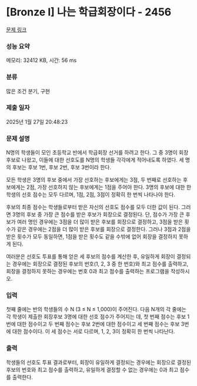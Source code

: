 # [Bronze I] 나는 학급회장이다 - 2456 

[문제 링크](https://www.acmicpc.net/problem/2456) 

### 성능 요약

메모리: 32412 KB, 시간: 56 ms

### 분류

많은 조건 분기, 구현

### 제출 일자

2025년 1월 27일 20:48:23

### 문제 설명

<p>N명의 학생들이 모인 초등학교 반에서 학급회장 선거를 하려고 한다. 그 중 3명이 회장후보로 나왔고, 이들에 대한 선호도를 N명의 학생들 각각에게 적어내도록 하였다. 세 명의 후보는 후보 1번, 후보 2번, 후보 3번이라 한다.</p>

<p>모든 학생은 3명의 후보 중에서 가장 선호하는 후보에게는 3점, 두 번째로 선호하는 후보에게는 2점, 가장 선호하지 않는 후보에게는 1점을 주어야 한다. 3명의 후보에 대한 한 학생의 선호 점수는 모두 다르며, 1점, 2점, 3점이 정확히 한 번씩 나타나야 한다. </p>

<p>후보의 최종 점수는 학생들로부터 받은 자신의 선호도 점수를 모두 더한 값이 된다. 그러면 3명의 후보 중 가장 큰 점수를 받은 후보가 회장으로 결정된다. 단, 점수가 가장 큰 후보가 여러 명인 경우에는 3점을 더 많이 받은 후보를 회장으로 결정하고, 3점을 받은 횟수가 같은 경우에는 2점을 더 많이 받은 후보를 회장으로 결정한다. 그러나 3점과 2점을 받은 횟수가 모두 동일하면, 1점을 받은 횟수도 같을 수밖에 없어 회장을 결정하지 못하게 된다.</p>

<p>여러분은 선호도 투표를 통해 얻은 세 후보의 점수를 계산한 후, 유일하게 회장이 결정되는 경우에는 회장으로 결정된 후보의 번호(1, 2, 3 중 한 번호)와 최고 점수를 출력하고, 회장을 결정하지 못하는 경우에는 번호 0과 최고 점수를 출력하는 프로그램을 작성하시오.</p>

### 입력 

 <p>첫째 줄에는 반의 학생들의 수 N (3 ≤ N ≤ 1,000)이 주어진다. 다음 N개의 각 줄에는 각 학생이 제출한 회장후보 3명에 대한 선호 점수가 주어지는 데, 첫 번째 점수는 후보 1번에 대한 점수이고 두 번째 점수는 후보 2번에 대한 점수이고 세 번째 점수는 후보 3번에 대한 점수이다. 이 세 점수는 서로 다르며, 1, 2, 3이 정확히 한 번씩 나타난다. </p>

### 출력 

 <p>학생들의 선호도 투표 결과로부터, 회장이 유일하게 결정되는 경우에는 회장으로 결정된 후보의 번호와 최고 점수를 출력하고, 유일하게 결정할 수 없는 경우에는 0과 최고 점수를 출력한다.</p>

